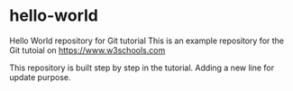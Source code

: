 # hello-world
Hello World repository for Git tutorial
This is an example repository for the Git tutoial on https://www.w3schools.com

This repository is built step by step in the tutorial.
Adding a new line for update purpose.
